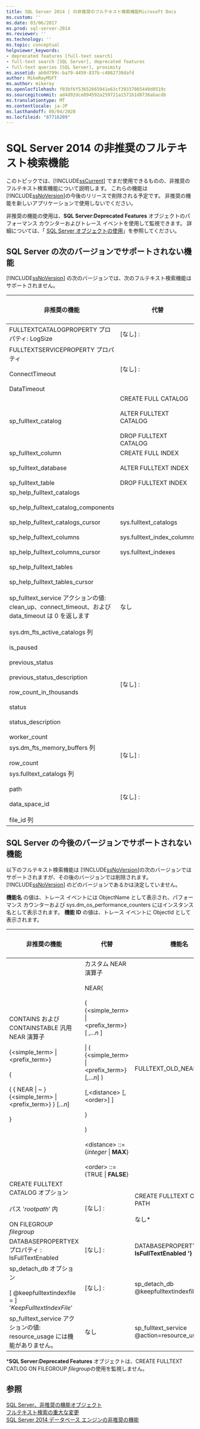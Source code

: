 ```yaml
---
title: SQL Server 2014 | の非推奨のフルテキスト検索機能Microsoft Docs
ms.custom: ''
ms.date: 03/06/2017
ms.prod: sql-server-2014
ms.reviewer: ''
ms.technology: ''
ms.topic: conceptual
helpviewer_keywords:
- deprecated features [full-text search]
- full-text search [SQL Server], deprecated features
- full-text queries [SQL Server], proximity
ms.assetid: ab0d799c-ba79-4459-837b-c4862730dafd
author: MikeRayMSFT
ms.author: mikeray
ms.openlocfilehash: f03bf6f53652665941e63cf39337085440d0519c
ms.sourcegitcommit: ad4d92dce894592a259721a1571b1d8736abacdb
ms.translationtype: MT
ms.contentlocale: ja-JP
ms.lasthandoff: 08/04/2020
ms.locfileid: "87716209"
---
```

# <a name="deprecated-full-text-search-features-in-sql-server-2014"></a>SQL Server 2014 の非推奨のフルテキスト検索機能
  このトピックでは、[!INCLUDE[ssCurrent](../../includes/sscurrent-md.md)] でまだ使用できるものの、非推奨のフルテキスト検索機能について説明します。 これらの機能は [!INCLUDE[ssNoVersion](../../includes/ssnoversion-md.md)]の今後のリリースで削除される予定です。 非推奨の機能を新しいアプリケーションで使用しないでください。  
  
 非推奨の機能の使用は、**SQL Server:Deprecated Features** オブジェクトのパフォーマンス カウンターおよびトレース イベントを使用して監視できます。 詳細については、「 [SQL Server オブジェクトの使用](../performance-monitor/use-sql-server-objects.md)」を参照してください。  
  
## <a name="features-not-supported-in-the-next-version-of-sql-server"></a>SQL Server の次のバージョンでサポートされない機能  
 [!INCLUDE[ssNoVersion](../../includes/ssnoversion-md.md)] の次のバージョンでは、次のフルテキスト検索機能はサポートされません。  
  
|非推奨の機能|代替|機能名|機能 ID|  
|------------------------|-----------------|------------------|----------------|  
|FULLTEXTCATALOGPROPERTY プロパティ: LogSize|[なし] :|FULLTEXTCATALOGPROPERTY **(' LogSize ')**|211|  
|FULLTEXTSERVICEPROPERTY プロパティ<br /><br /> ConnectTimeout<br /><br /> DataTimeout|[なし] :|FULLTEXTSERVICEPROPERTY **(' Connecttimeout ')**<br /><br /> FULLTEXTSERVICEPROPERTY **(' DataTimeout '**)|210<br /><br /> 209|  
|sp_fulltext_catalog|CREATE FULL CATALOG<br /><br /> ALTER FULLTEXT CATALOG<br /><br /> DROP FULLTEXT CATALOG|sp_fulltext_catalog|84|  
|sp_fulltext_column<br /><br /> sp_fulltext_database<br /><br /> sp_fulltext_table|CREATE FULL INDEX<br /><br /> ALTER FULLTEXT INDEX<br /><br /> DROP FULLTEXT INDEX|sp_fulltext_column<br /><br /> sp_fulltext_database<br /><br /> sp_fulltext_table|86<br /><br /> 87<br /><br /> 85|  
|sp_help_fulltext_catalogs<br /><br /> sp_help_fulltext_catalog_components<br /><br /> sp_help_fulltext_catalogs_cursor<br /><br /> sp_help_fulltext_columns<br /><br /> sp_help_fulltext_columns_cursor<br /><br /> sp_help_fulltext_tables<br /><br /> sp_help_fulltext_tables_cursor|sys.fulltext_catalogs<br /><br /> sys.fulltext_index_columns<br /><br /> sys.fulltext_indexes|sp_help_fulltext_catalogs<br /><br /> sp_help_fulltext_catalog_components<br /><br /> sp_help_fulltext_catalogs_cursor<br /><br /> sp_help_fulltext_columns<br /><br /> sp_help_fulltext_columns_cursor<br /><br /> sp_help_fulltext_table<br /><br /> sp_help_fulltext_tables_cursor|88<br /><br /> 203<br /><br /> 90<br /><br /> 92<br /><br /> 93<br /><br /> 91<br /><br /> 89|  
|sp_fulltext_service アクションの値: clean_up、connect_timeout、および data_timeout は 0 を返します|なし|sp_fulltext_service @action=clean_up<br /><br /> sp_fulltext_service @action=connect_timeout<br /><br /> sp_fulltext_service @action=data_timeout|116<br /><br /> 117<br /><br /> 118|  
|sys.dm_fts_active_catalogs 列<br /><br /> is_paused<br /><br /> previous_status<br /><br /> previous_status_description<br /><br /> row_count_in_thousands<br /><br /> status<br /><br /> status_description<br /><br /> worker_count|[なし] :|dm_fts_active_catalogs.is_paused<br /><br /> dm_fts_active_catalogs.previous_status<br /><br /> dm_fts_active_catalogs.previous_status_description<br /><br /> dm_fts_active_catalogs.row_count_in_thousands<br /><br /> dm_fts_active_catalogs.status<br /><br /> dm_fts_active_catalogs.status_description<br /><br /> dm_fts_active_catalogs.worker_count|218<br /><br /> 221<br /><br /> 222<br /><br /> 224<br /><br /> 219<br /><br /> 220<br /><br /> 223|  
|sys.dm_fts_memory_buffers 列<br /><br /> row_count|[なし] :|dm_fts_memory_buffers.row_count|225|  
|sys.fulltext_catalogs 列<br /><br /> path<br /><br /> data_space_id<br /><br /> file_id 列|[なし] :|fulltext_catalogs.path<br /><br /> fulltext_catalogs.data_space_id<br /><br /> fulltext_catalogs.file_id|215<br /><br /> 216<br /><br /> 217|  
  
## <a name="features-not-supported-in-a-future-version-of-sql-server"></a>SQL Server の今後のバージョンでサポートされない機能  
 以下のフルテキスト検索機能は [!INCLUDE[ssNoVersion](../../includes/ssnoversion-md.md)]の次のバージョンではサポートされますが、その後のバージョンでは削除されます。 [!INCLUDE[ssNoVersion](../../includes/ssnoversion-md.md)] のどのバージョンであるかは決定していません。  
  
 **機能名** の値は、トレース イベントには ObjectName として表示され、パフォーマンス カウンターおよび sys.dm_os_performance_counters にはインスタンス名として表示されます。 **機能 ID** の値は、トレース イベントに ObjectId として表示されます。  
  
|非推奨の機能|代替|機能名|機能 ID|  
|------------------------|-----------------|------------------|----------------|  
|CONTAINS および CONTAINSTABLE 汎用 NEAR 演算子<br /><br /> {<simple_term> &#124; <prefix_term>}<br /><br /> {<br /><br /> { { NEAR &#124; ~ }    {<simple_term> &#124; <prefix_term>} } [...*n*]<br /><br /> }|カスタム NEAR 演算子<br /><br /> NEAR(<br /><br /> {   {<simple_term> &#124; <prefix_term>} [ ,...*n* ]<br /><br /> &#124; ( {<simple_term> &#124; <prefix_term>} [,...*n*] )<br /><br /> [,\<distance> [,\<order>] ]<br /><br /> }<br /><br /> )<br /><br /> \<distance> ::= {*integer* &#124; **MAX**}<br /><br /> \<order> ::= {TRUE &#124; **FALSE**}|FULLTEXT_OLD_NEAR_SYNTAX|247|  
|CREATE FULLTEXT CATALOG オプション<br /><br /> パス '*rootpath*' 内<br /><br /> ON FILEGROUP *filegroup*|[なし] :|CREATE FULLTEXT CATLOG IN PATH<br /><br /> なし*|237<br /><br /> 存在.<sup>*</sup>|  
|DATABASEPROPERTYEX プロパティ : IsFullTextEnabled|[なし] :|DATABASEPROPERTYEX **(' IsFullTextEnabled ')**|202|  
|sp_detach_db オプション<br /><br /> [ @keepfulltextindexfile = ] '*KeepFulltextIndexFile*'|[なし] :|sp_detach_db @keepfulltextindexfile|226|  
|sp_fulltext_service アクションの値: resource_usage には機能がありません。|なし|sp_fulltext_service @action=resource_usage|200|  
  
 \***SQL Server:Deprecated Features** オブジェクトは、CREATE FULLTEXT CATLOG ON FILEGROUP *filegroup*の使用を監視しません。  
  
## <a name="see-also"></a>参照  
 [SQL Server、非推奨の機能オブジェクト](../performance-monitor/sql-server-deprecated-features-object.md)   
 [フルテキスト検索の重大な変更](../../database-engine/breaking-changes-to-full-text-search.md)   
 [SQL Server 2014 データベース エンジンの非推奨の機能](../../database-engine/deprecated-database-engine-features-in-sql-server-2016.md)  
  
  
